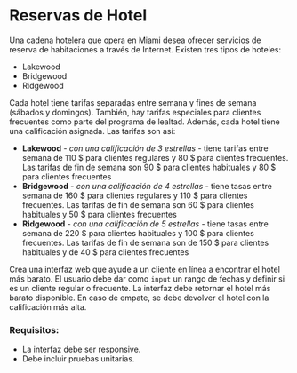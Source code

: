 # Reservas de Hotel

Una cadena hotelera que opera en Miami desea ofrecer servicios de reserva de habitaciones a través de Internet. 
Existen tres tipos de hoteles:
* Lakewood
* Bridgewood
* Ridgewood

Cada hotel tiene tarifas separadas entre semana y fines de semana (sábados y domingos). También, hay tarifas especiales para clientes frecuentes como parte del programa de lealtad. Además, cada hotel tiene una calificación asignada.
Las tarifas son así:

* **Lakewood** - _con una calificación de 3 estrellas_ - tiene tarifas entre semana de 110 $ para clientes regulares y 80 $ para clientes frecuentes. Las tarifas de fin de semana son 90 $ para clientes habituales y 80 $ para clientes frecuentes
* **Bridgewood** - _con una calificación de 4 estrellas_ - tiene tasas entre semana de 160 $ ​​para clientes regulares y 110 $ para clientes frecuentes. Las tarifas de fin de semana son 60 $ para clientes habituales y 50 $ para clientes frecuentes
* **Ridgewood** - _con una calificación de 5 estrellas_ - tiene tasas entre semana de 220 $ para clientes habituales y 100 $ para clientes frecuentes. Las tarifas de fin de semana son de 150 $ para clientes habituales y de 40 $ para clientes frecuentes


Crea una interfaz web que ayude a un cliente en línea a encontrar el hotel más barato. El usuario debe dar como `input` un rango de fechas y definir si es un cliente regular o frecuente. La interfaz debe retornar el hotel más barato disponible. En caso de empate, se debe devolver el hotel con la calificación más alta. 


### Requisitos:

* La interfaz debe ser responsive.
* Debe incluir pruebas unitarias.

